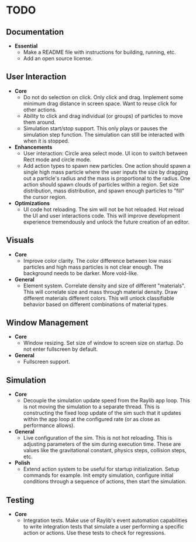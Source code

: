 # TODO

## Documentation
- **Essential**
  - Make a README file with instructions for building, running, etc.
  - Add an open source license.

## User Interaction
- **Core**
  - Do not do selection on click. Only click and drag. Implement some minimum drag distance in screen space. Want to reuse click for other actions.
  - Ability to click and drag individual (or groups) of particles to move them around.
  - Simulation start/stop support. This only plays or pauses the simulation step function. The simulation can still be interacted with when it is stopped.
- **Enhancements**
  - User interaction: Circle area select mode. UI icon to switch between Rect mode and circle mode.
  - Add action types to spawn new particles. One action should spawn a single high mass particle where the user inputs the size by dragging out a particle's radius and the mass is proportional to the radius. One action should spawn clouds of particles within a region. Set size distribution, mass distribution, and spawn enough particles to "fill" the cursor region.
- **Optimizations**
  - UI code hot reloading. The sim will not be hot reloaded. Hot reload the UI and user interactions code. This will improve development experience tremendously and unlock the future creation of an editor.

## Visuals
- **Core**
  - Improve color clarity. The color difference between low mass particles and high mass particles is not clear enough. The background needs to be darker. More void-like.
- **General**
  - Element system. Correlate density and size of different "materials". This will correlate size and mass through material density. Draw different materials different colors. This will unlock classifiable behavior based on different combinations of material types.

## Window Management
- **Core**
  - Window resizing. Set size of window to screen size on startup. Do not enter fullscreen by default.
- **General**
  - Fullscreen support.

## Simulation
- **Core**
  - Decouple the simulation update speed from the Raylib app loop. This is not moving the simulation to a separate thread. This is constructing the fixed loop update of the sim such that it updates within the app loop at the configured rate (or as close as performance allows).
- **General**
  - Live configuration of the sim. This is not hot reloading. This is adjusting parameters of the sim during execution time. These are values like the gravitational constant, physics steps, collision steps, etc.
- **Polish**
  - Extend action system to be useful for startup initialization. Setup commands for example. Init empty simulation, configure initial conditions through a sequence of actions, then start the simulation.

## Testing
- **Core**
  - Integration tests. Make use of Raylib's event automation capabilities to write integration tests that simulate a user performing a specific action or actions. Use these tests to check for regressions.
